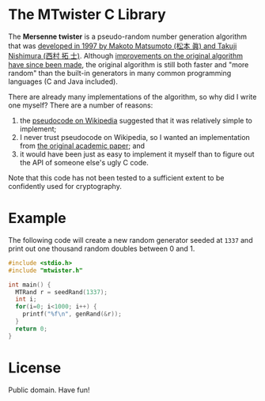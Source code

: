 # The MTwister C Library

The **Mersenne twister** is a pseudo-random number generation
algorithm that was [developed in 1997 by Makoto Matsumoto (松本 眞) and
Takuji Nishimura (西村 拓
士)](http://www.math.sci.hiroshima-u.ac.jp/~m-mat/MT/emt.html).
Although [improvements on the original algorithm have since been
made](http://www.math.sci.hiroshima-u.ac.jp/~m-mat/MT/SFMT/index.html),
the original algorithm is still both faster and "more random" than the
built-in generators in many common programming languages (C and Java
included).

There are already many implementations of the algorithm, so why did I
write one myself?  There are a number of reasons:

1. the [pseudocode on Wikipedia](http://en.wikipedia.org/wiki/Mersenne_twister#Pseudocode) suggested that it was relatively simple to implement;
2. I never trust pseudocode on Wikipedia, so I wanted an implementation from [the original academic paper](http://www.math.sci.hiroshima-u.ac.jp/~m-mat/MT/ARTICLES/mt.pdf); and
3. it would have been just as easy to implement it myself than to figure out the API of someone else's ugly C code.

Note that this code has not been tested to a sufficient extent to be
confidently used for cryptography.

# Example

The following code will create a new random generator seeded at <code>1337</code> and print out one thousand random doubles between 0 and 1.

```C
#include <stdio.h>
#include "mtwister.h"

int main() {
  MTRand r = seedRand(1337);
  int i;
  for(i=0; i<1000; i++) {
    printf("%f\n", genRand(&r));
  }
  return 0;
}
```

# License

Public domain.  Have fun!
